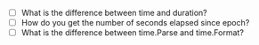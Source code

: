 - [ ] What is the difference between time and duration?
- [ ] How do you get the number of seconds elapsed since epoch?
- [ ] What is the difference between time.Parse and time.Format?